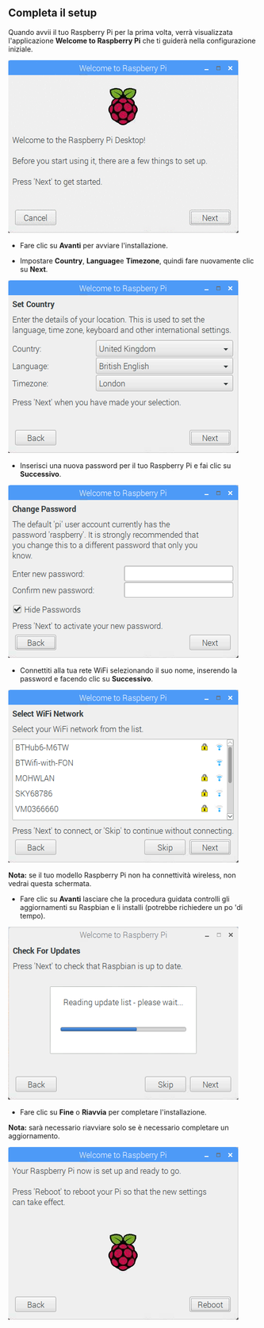 ## Completa il setup

Quando avvii il tuo Raspberry Pi per la prima volta, verrà visualizzata l'applicazione **Welcome to Raspberry Pi** che ti guiderà nella configurazione iniziale.

![mago](images/piwiz.gif)

+ Fare clic su **Avanti** per avviare l'installazione.

+ Impostare **Country**, **Language**e **Timezone**, quindi fare nuovamente clic su **Next**.

![il paese dei maghi](images/piwiz2.PNG)

+ Inserisci una nuova password per il tuo Raspberry Pi e fai clic su **Successivo**.

![password del wizard pi](images/piwiz3.PNG)

+ Connettiti alla tua rete WiFi selezionando il suo nome, inserendo la password e facendo clic su **Successivo**.

![wifi wizard pi](images/piwiz4.PNG)

**Nota:** se il tuo modello Raspberry Pi non ha connettività wireless, non vedrai questa schermata.

+ Fare clic su **Avanti** lasciare che la procedura guidata controlli gli aggiornamenti su Raspbian e li installi (potrebbe richiedere un po 'di tempo).

![aggiornamento wizard p](images/piwiz6.PNG)

+ Fare clic su **Fine** o **Riavvia** per completare l'installazione.

**Nota:** sarà necessario riavviare solo se è necessario completare un aggiornamento.

![pi wizard completo](images/piwiz7.PNG)